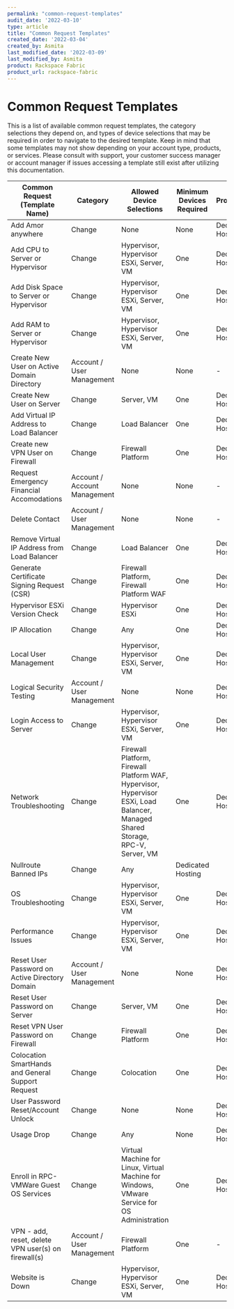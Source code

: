 ```yaml
---
permalink: "common-request-templates"
audit_date: '2022-03-10'
type: article
title: "Common Request Templates"
created_date: '2022-03-04'
created_by: Asmita
last_modified_date: '2022-03-09'
last_modified_by: Asmita
product: Rackspace Fabric
product_url: rackspace-fabric
---
```


# Common Request Templates
This is a list of available common request templates, the category selections they depend on, and types of device selections that may be required in order to navigate to the desired template. Keep in mind that some templates may not show depending on your account type, products, or services. Please consult with support, your customer success manager or account manager if issues accessing a template still exist after utilizing this documentation.

| **Common Request (Template Name)**| **Category** | **Allowed Device Selections** | **Minimum Devices Required** |**Product/Service**|
| ----------------------------- | -------- | ------------------- | ------------------------ |------ |
| Add Amor anywhere| Change | None | None | Dedicated Hosting |
| Add CPU to Server or Hypervisor | Change  | Hypervisor, Hypervisor ESXi, Server, VM | One |Dedicated Hosting |                          
| Add Disk Space to Server or Hypervisor | Change | Hypervisor, Hypervisor ESXi, Server, VM | One |  Dedicated Hosting |
| Add RAM to Server or Hypervisor | Change | Hypervisor, Hypervisor ESXi, Server, VM | One |  Dedicated Hosting |
| Create New User on Active Domain Directory | Account / User Management | None | None |- |
| Create New User on Server | Change | Server, VM | One |Dedicated Hosting |
| Add Virtual IP Address to Load Balancer | Change | Load Balancer | One |Dedicated Hosting |
| Create new VPN User on Firewall | Change | Firewall Platform | One |Dedicated Hosting |
| Request Emergency Financial Accomodations | Account / Account Management | None | None | - |
| Delete Contact | Account / User Management | None | None | - |
| Remove Virtual IP Address from Load Balancer | Change | Load Balancer | One |Dedicated Hosting |
| Generate Certificate Signing Request (CSR) | Change | Firewall Platform, Firewall Platform WAF | One |  Dedicated Hosting |
| Hypervisor ESXi Version Check | Change | Hypervisor ESXi | One |Dedicated Hosting |
| IP Allocation | Change | Any | One |Dedicated Hosting |
| Local User Management | Change | Hypervisor, Hypervisor ESXi, Server, VM | One |Dedicated Hosting |
| Logical Security Testing | Account / User Management | None | None |Dedicated Hosting |
| Login Access to Server | Change | Hypervisor, Hypervisor ESXi, Server, VM | One |Dedicated Hosting |
| Network Troubleshooting | Change | Firewall Platform, Firewall Platform WAF, Hypervisor, Hypervisor ESXi, Load Balancer, Managed Shared Storage, RPC-V, Server, VM | One |Dedicated Hosting |
| Nullroute Banned IPs | Change | Any |Dedicated Hosting |
| OS Troubleshooting | Change | Hypervisor, Hypervisor ESXi, Server, VM | One |Dedicated Hosting |
| Performance Issues | Change | Hypervisor, Hypervisor ESXi, Server, VM | One |Dedicated Hosting |
| Reset User Password on Active Directory Domain | Account / User Management | None | None |Dedicated Hosting |
| Reset User Password on Server | Change | Server, VM | One | Dedicated Hosting |
| Reset VPN User Password on Firewall | Change | Firewall Platform | One | Dedicated Hosting |
| Colocation SmartHands and General Support Request | Change | Colocation | One | Dedicated Hosting |
| User Password Reset/Account Unlock | Change | None | None | Dedicated Hosting |
| Usage Drop | Change | Any | None | Dedicated Hosting |
| Enroll in RPC-VMWare Guest OS Services | Change | Virtual Machine for Linux, Virtual Machine for Windows, VMware Service for OS Administration | One | Dedicated Hosting |
| VPN - add, reset, delete VPN user(s) on firewall(s) | Account / User Management | Firewall Platform | One | - | 
| Website is Down | Change | Hypervisor, Hypervisor ESXi, Server, VM | One |Dedicated Hosting |